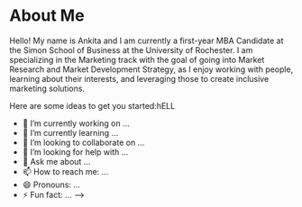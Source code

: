 # About Me

Hello! My name is Ankita and I am currently a first-year MBA Candidate at the Simon School of Business at the University of Rochester. I am specializing in the Marketing track with the goal of going into Market Research and Market Development Strategy, as I enjoy working with people, learning about their interests, and leveraging those to create inclusive marketing solutions. 

Here are some ideas to get you started:hELL
- 🔭 I’m currently working on ...
- 🌱 I’m currently learning ...
- 👯 I’m looking to collaborate on ...
- 🤔 I’m looking for help with ...
- 💬 Ask me about ...
- 📫 How to reach me: ...
- 😄 Pronouns: ...
- ⚡ Fun fact: ...
-->
